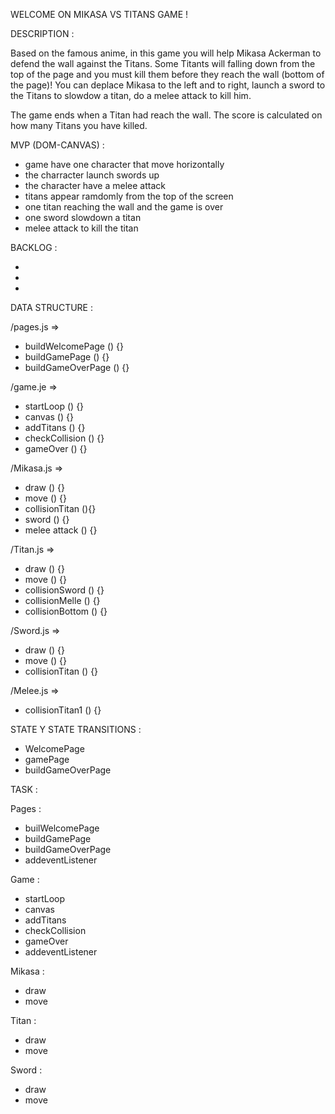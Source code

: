 WELCOME ON MIKASA VS TITANS GAME !

DESCRIPTION : 

Based on the famous anime, in this game you will help Mikasa Ackerman to defend the wall against the Titans.
Some Titants will falling down from the top of the page and you must kill them before they reach the wall (bottom of the page)!
You can deplace Mikasa to the left and to right, launch a sword to the Titans to slowdow a titan, do a melee attack to kill him.

The game ends when a Titan had reach the wall.
The score is calculated on how many Titans you have killed.

MVP (DOM-CANVAS) :

- game have one character that move horizontally
- the charracter launch swords up
- the character have a melee attack
- titans appear ramdomly from the top of the screen
- one titan reaching the wall and the game is over
- one sword slowdown a titan 
- melee attack to kill the titan

BACKLOG : 

-
-
-

DATA STRUCTURE : 

/pages.js =>

- buildWelcomePage () {}
- buildGamePage () {}
- buildGameOverPage () {}

/game.je =>

- startLoop () {}
- canvas () {}
- addTitans () {}
- checkCollision () {}
- gameOver () {}

/Mikasa.js =>

- draw () {}
- move () {}
- collisionTitan (){}
- sword () {}
- melee attack () {}

/Titan.js =>

- draw () {}
- move () {}
- collisionSword () {}
- collisionMelle () {}
- collisionBottom () {}
 
 /Sword.js =>

 - draw () {}
 - move () {}
 - collisionTitan () {}

 /Melee.js =>

 - collisionTitan1 () {}


STATE Y STATE TRANSITIONS : 

- WelcomePage
- gamePage
- buildGameOverPage

TASK :

Pages : 
- builWelcomePage
- buildGamePage
- buildGameOverPage
- addeventListener

Game : 
- startLoop
- canvas 
- addTitans 
- checkCollision 
- gameOver
- addeventListener

Mikasa : 
- draw 
- move

Titan :
- draw 
- move

 Sword : 
 - draw 
 - move 